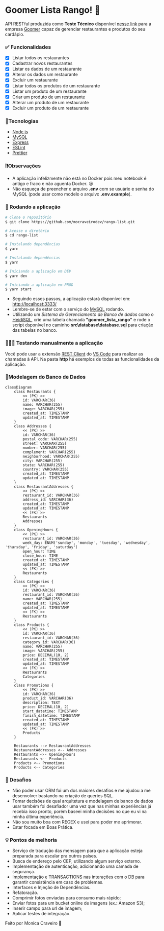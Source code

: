 # Goomer Lista Rango! 🍴

API RESTful produzida como **Teste Técnico** disponível [nesse link](https://github.com/goomerdev/job-dev-backend-interview)  para a empresa [Goomer](https://www.goomer.com.br/) capaz de gerenciar restaurantes e produtos do seu cardápio.

### ✅ Funcionalidades

- [x] Listar todos os restaurantes
- [x] Cadastrar novos restaurantes
- [x] Listar os dados de um restaurante
- [x] Alterar os dados um restaurante
- [x] Excluir um restaurante
- [x] Listar todos os produtos de um restaurante
- [x] Listar um produto de um restaurante
- [x] Criar um produto de um restaurante
- [x] Alterar um produto de um restaurante
- [x] Excluir um produto de um restaurante

### 🔧Tecnologias
- [Node.js](https://nodejs.org/en)
- [MySQL](https://www.mysql.com/)
- [Express](https://expressjs.com/pt-br/)
- [ESLint](https://eslint.org/)
- [Prettier](https://prettier.io/)

### ❕❗Observações

- A aplicação infelizmente não está no Docker pois meu notebook é antigo e fraco e não aguenta Docker. 😢
- Não esqueça de preencher o arquivo **.env** com se usuário e senha do MySQL (pode usar como modelo o arquivo **.env.example**).

### 🔁 Rodando a aplicação
```bash
# Clone o repositório
$ git clone https://github.com/mocraveirodev/rango-list.git

# Acesse o diretório
$ cd rango-list

# Instalando dependências
$ yarn

# Instalando dependências
$ yarn

# Iniciando a aplicação em DEV
$ yarn dev

# Iniciando a aplicação em PROD
$ yarn start
```
- Seguindo esses passos, a aplicação estará disponível em: [http://localhost:3333/](http://localhost:3333/)
- Lembre-se de estar com o serviço do [MySQL](https://www.mysql.com/) rodando.
- Utilizando um *Sistema de Gerenciamento de Banco de dados* como o [HeidiSQL](https://www.heidisql.com/), crie uma tabela chamada **"goomer_lista_rango"** e rode o script dsponível no caminho **src\database\database.sql** para criação das tabelas no banco.


### 👩🏻‍💻 Testando manualmente a aplicação
Você pode usar a extensão [REST Client](https://marketplace.visualstudio.com/items?itemName=humao.rest-client) do [VS Code](https://code.visualstudio.com/) para realizar as chamadas à API.
Na pasta **http** há exemplos de todas as funcionalidades da aplicação.

### 🎲Modelagem do Banco de Dados

```mermaid
classDiagram
    class Restaurants {
        << (PK) >>
        id: VARCHAR(36)
        name: VARCHAR(255)
        image: VARCHAR(255)
        created_at: TIMESTAMP
        updated_at: TIMESTAMP
    }
    class Addresses {
        << (PK) >>
        id: VARCHAR(36)
        postal_code: VARCHAR(255)
        street: VARCHAR(255)
        number: VARCHAR(255)
        complement: VARCHAR(255)
        neighborhood: VARCHAR(255)
        city: VARCHAR(255)
        state: VARCHAR(255)
        country: VARCHAR(255)
        created_at: TIMESTAMP
        updated_at: TIMESTAMP
    }
    class RestaurantAddresses {
        << (PK) >>
        restaurant_id: VARCHAR(36)
        address_id: VARCHAR(36)
        created_at: TIMESTAMP
        updated_at: TIMESTAMP
        << (FK) >>
        Restaurants
        Addresses
    }
    class OpeningHours {
        << (PK) >>
        restaurant_id: VARCHAR(36)
        week_day: ENUM('sunday', 'monday', 'tuesday', 'wednesday', 'thursday', 'friday', 'saturday')
        open_hour: TIME
        close_hour: TIME
        created_at: TIMESTAMP
        updated_at: TIMESTAMP
        << (FK) >>
        Restaurants
    }
    class Categories {
        << (PK) >>
        id: VARCHAR(36)
        restaurant_id: VARCHAR(36)
        name: VARCHAR(255)
        created_at: TIMESTAMP
        updated_at: TIMESTAMP
        << (FK) >>
        Restaurants
    }
    class Products {
        << (PK) >>
        id: VARCHAR(36)
        restaurant_id: VARCHAR(36)
        category_id: VARCHAR(36)
        name: VARCHAR(255)
        image: VARCHAR(255)
        price: DECIMAL(10, 2)
        created_at: TIMESTAMP
        updated_at: TIMESTAMP
        << (FK) >>
        Restaurants
        Categories
    }
    class Promotions {
        << (PK) >>
        id: VARCHAR(36)
        product_id: VARCHAR(36)
        description: TEXT
        price: DECIMAL(10, 2)
        start_datetime: TIMESTAMP
        finish_datetime: TIMESTAMP
        created_at: TIMESTAMP
        updated_at: TIMESTAMP
        << (FK) >>
        Products
    }
    
    Restaurants --> RestaurantAddresses
    RestaurantAddresses <-- Addresses
    Restaurants <-- OpeningHours
    Restaurants <-- Products
    Products <-- Promotions
    Products <-- Categories

```

### 🚀 Desafios

- Não poder usar ORM foi um dos maiores desafios e me ajudou a me desenvolver bastando na criação de queries SQL.
- Tomar decisões de qual arquitetura e modelagem de banco de dados usar também foi desafiador uma vez que nas minhas experiências já recebia isso pronto, porém baseei minha decisões no que eu vi na minha última experiência.
- Não sou muito boa com REGEX e usei para poder me aprimorar.
- Estar focada em Boas Prática.

### 💡 Pontos de melhoria
- Serviço de tradução das mensagem para que a aplicação esteja preparada para escalar pra outros países.
- Busca de endereço pelo CEP, utilizando algum serviço externo.
- Implementação de autenticação, adicionando uma camada de segurança.
- Implementação e TRANSACTIONS nas interações com o DB para garantir consistência em caso de problemas.
- Interfaces e Injeção de Dependências.
- Refatoração.
- Comprimir fotos enviadas para consumo mais rápido;
- Enviar fotos para um bucket online de imagens (ex.: Amazon S3);
- Inserir campo para url de imagem;
- Aplicar testes de integração.

Feito por Monica Craveiro 💜